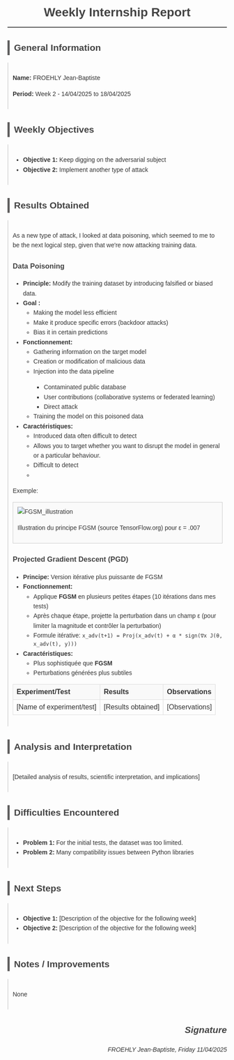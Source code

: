 <!DOCTYPE html>
<html lang="en">
<head>
  <meta charset="UTF-8">
  <meta name="viewport" content="width=device-width, initial-scale=1.0">
  <title>Weekly Internship Report</title>
  <style>
    body {
      font-family: Arial, sans-serif;
      margin: 20px;
      line-height: 1.6;
      color: #333;
    }
    h1, h2, h3 {
      color: #444;
    }
    h1 {
      text-align: center;
      border-bottom: 2px solid #555;
      padding-bottom: 10px;
    }
    .section {
      margin-bottom: 30px;
    }
    .section-title {
      border-left: 5px solid #605f5f;
      padding-left: 10px;
      margin-bottom: 10px;
    }
    .section-content {
      padding: 10px;
      border-left: 2px solid #ddd;
    }
    table {
      width: 100%;
      border-collapse: collapse;
      margin-top: 10px;
    }
    th, td {
      border: 1px solid #ddd;
      padding: 8px;
      text-align: left;
    }
    th {
      background-color: #f9f9f9;
    }
    .img-container {
      margin: 15px 0;
      border: 1px solid #ccc;
      padding: 10px;
      background-color: #fafafa;
    }
    .img-container img {
      max-width: 100%;
      height: auto;
      display: block;
      margin: 0 auto;
    }
    .signature {
      text-align: right;
      margin-top: 20px;
      font-style: italic;
    }
  </style>
</head>
<body>

  <h1>Weekly Internship Report</h1>

  <div class="section">
    <div class="section-title">
      <h2>General Information</h2>
    </div>
    <div class="section-content">
      <p><strong>Name:</strong> FROEHLY Jean-Baptiste</p>
      <p><strong>Period:</strong> Week 2 - 14/04/2025 to 18/04/2025</p>
    </div>
  </div>

  <div class="section">
    <div class="section-title">
      <h2>Weekly Objectives</h2>
    </div>
    <div class="section-content">
      <ul>
        <li><strong>Objective 1:</strong> Keep digging on the adversarial subject</li>
        <li><strong>Objective 2:</strong> Implement another type of attack</li>
      </ul>
    </div>
  </div>
  <div class="section">
    <div class="section-title">
      <h2>Results Obtained</h2>
    </div>
    <div class="section-content">
      <p>As a new type of attack, I looked at data poisoning, which seemed to me to be the next logical step, given that we're now attacking training data.</p>
      <h3>Data Poisoning</h3>
      <ul>
        <li><strong>Principle:</strong> Modify the training dataset by introducing falsified or biased data.</li>
        <li><strong>Goal : </strong>
        <ul>
            <li>Making the model less efficient</li>
            <li>Make it produce specific errors (backdoor attacks)</li>
            <li>Bias it in certain predictions</li>
        </ul>
        </li>
        <li><strong>Fonctionnement:</strong>
          <ul>
            <li>Gathering information on the target model</li>
            <li>Creation or modification of malicious data</li>
            <li>Injection into the data pipeline</li>
            <ul>
                <li>Contaminated public database</li>
                <li>User contributions (collaborative systems or federated learning)</li>
                <li>Direct attack</li>
            </ul>
            <li>Training the model on this poisoned data</li>
          </ul>
        </li>
        <li><strong>Caractéristiques:</strong>
          <ul>
            <li>Introduced data often difficult to detect</li>
            <li>Allows you to target whether you want to disrupt the model in general or a particular behaviour.</li>
            <li>Difficult to detect</li>
            <li></li>
          </ul>
        </li>
      </ul>
      <p>Exemple:</p>
      <div class="img-container">
        <img src="https://www.tensorflow.org/tutorials/generative/images/adversarial_example.png" alt="FGSM_illustration">
        <p>Illustration du principe FGSM (source TensorFlow.org) pour ε = .007</p>
      </div>
      <h3>Projected Gradient Descent (PGD)</h3>
      <ul>
        <li><strong>Principe:</strong> Version itérative plus puissante de FGSM</li>
        <li><strong>Fonctionnement:</strong>
          <ul>
            <li>Applique <strong>FGSM</strong> en plusieurs petites étapes (10 itérations dans mes tests)</li>
            <li>Après chaque étape, projette la perturbation dans un champ ε (pour limiter la magnitude et contrôler la perturbation)</li>
            <li>Formule itérative: <code>x_adv(t+1) = Proj(x_adv(t) + α * sign(∇x J(θ, x_adv(t), y)))</code></li>
          </ul>
        </li>
        <li><strong>Caractéristiques:</strong>
          <ul>
            <li>Plus sophistiquée que <strong>FGSM</strong></li>
            <li>Perturbations générées plus subtiles</li>
          </ul>
        </li>
      </ul>
      <table>
        <thead>
          <tr>
            <th>Experiment/Test</th>
            <th>Results</th>
            <th>Observations</th>
          </tr>
        </thead>
        <tbody>
          <tr>
            <td>[Name of experiment/test]</td>
            <td>[Results obtained]</td>
            <td>[Observations]</td>
          </tr>
        </tbody>
      </table>
    </div>
  </div>
  <div class="section">
    <div class="section-title">
      <h2>Analysis and Interpretation</h2>
    </div>
    <div class="section-content">
      <p>[Detailed analysis of results, scientific interpretation, and implications]</p>
    </div>
  </div>
  <div class="section">
    <div class="section-title">
      <h2>Difficulties Encountered</h2>
    </div>
    <div class="section-content">
      <ul>
        <li><strong>Problem 1:</strong> For the initial tests, the dataset was too limited.</li>
        <li><strong>Problem 2:</strong> Many compatibility issues between Python libraries</li>
      </ul>
    </div>
  </div>
  <div class="section">
    <div class="section-title">
      <h2>Next Steps</h2>
    </div>
    <div class="section-content">
      <ul>
        <li><strong>Objective 1:</strong> [Description of the objective for the following week]</li>
        <li><strong>Objective 2:</strong> [Description of the objective for the following week]</li>
      </ul>
    </div>
  </div>
  <div class="section">
    <div class="section-title">
      <h2>Notes / Improvements</h2>
    </div>
    <div class="section-content">
      <p>None</p>
    </div>
  </div>
  <div class="section">
    <div class="signature">
      <h2>Signature</h2>
      <p>FROEHLY Jean-Baptiste, Friday 11/04/2025</p>
    </div>
  </div>
</body>
</html>

